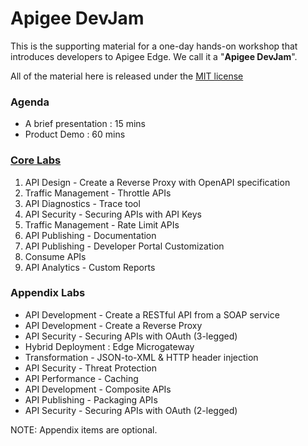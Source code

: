 # Apigee DevJam
This is the supporting material for a one-day hands-on workshop that introduces developers to Apigee Edge. We call it a "**Apigee DevJam**".

All of the material here is released under the [MIT license](https://github.com/apigee-internal/devjam3/blob/master/LICENSE.md)

### Agenda
* A brief presentation : 15 mins
* Product Demo : 60 mins

### [Core Labs](https://github.com/SudheendraBS/devjam3/tree/patch-2/Labs/Core)
1. API Design - Create a Reverse Proxy with OpenAPI specification
2. Traffic Management - Throttle APIs
3. API Diagnostics - Trace tool
4. API Security - Securing APIs with API Keys
5. Traffic Management - Rate Limit APIs
6. API Publishing - Documentation 
7. API Publishing - Developer Portal Customization
8. Consume APIs
9. API Analytics - Custom Reports

### Appendix Labs
* API Development - Create a RESTful API from a SOAP service
* API Development - Create a Reverse Proxy
* API Security - Securing APIs with OAuth (3-legged)
* Hybrid Deployment : Edge Microgateway
* Transformation - JSON-to-XML & HTTP header injection
* API Security - Threat Protection
* API Performance - Caching
* API Development - Composite APIs
* API Publishing - Packaging APIs
* API Security - Securing APIs with OAuth (2-legged)

NOTE: Appendix items are optional.

